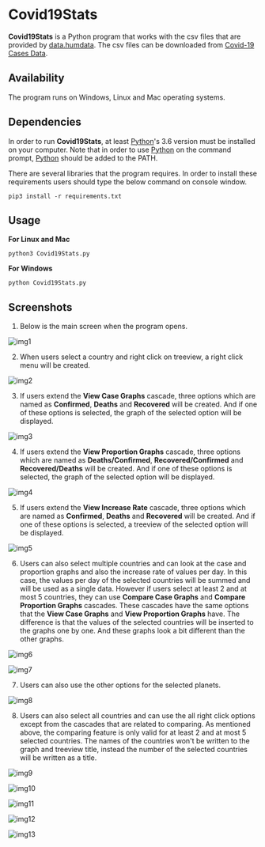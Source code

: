 # Covid19Stats

**Covid19Stats** is a Python program that works with the csv files that are provided by [data.humdata](https://data.humdata.org). The csv files can be downloaded from [Covid-19 Cases Data](https://data.humdata.org/dataset/novel-coronavirus-2019-ncov-cases).

## Availability
 
The program runs on Windows, Linux and Mac operating systems.

## Dependencies

In order to run **Covid19Stats**, at least [Python](https://www.python.org/)'s 3.6 version must be installed on your computer. Note that in order to use [Python](https://www.python.org/) on the command prompt, [Python](https://www.python.org/) should be added to the PATH.

There are several libraries that the program requires. In order to install these requirements users should type the below command on console window.

```
pip3 install -r requirements.txt
```

## Usage

**For Linux and Mac**

```
python3 Covid19Stats.py
```

**For Windows**
```
python Covid19Stats.py
```

## Screenshots

1. Below is the main screen when the program opens.

![img1](https://user-images.githubusercontent.com/29302909/79031212-e5983800-7ba5-11ea-8076-f92407430f6c.png)

2. When users select a country and right click on treeview, a right click menu will be created. 

![img2](https://user-images.githubusercontent.com/29302909/78509887-13dad980-779a-11ea-94f6-237864167b70.png)

3. If users extend the **View Case Graphs** cascade, three options which are named as **Confirmed**, **Deaths** and **Recovered** will be created. And if one of these options is selected, the graph of the selected option will be displayed.

![img3](https://user-images.githubusercontent.com/29302909/78509888-19d0ba80-779a-11ea-8d75-edcdafa036d1.png)

4. If users extend the **View Proportion Graphs** cascade, three options which are named as **Deaths/Confirmed**, **Recovered/Confirmed** and **Recovered/Deaths** will be created. And if one of these options is selected, the graph of the selected option will be displayed.

![img4](https://user-images.githubusercontent.com/29302909/78509889-1ccbab00-779a-11ea-8b97-7843259880ff.png)

5. If users extend the **View Increase Rate** cascade, three options which are named as **Confirmed**, **Deaths** and **Recovered** will be created. And if one of these options is selected, a treeview of the selected option will be displayed.

![img5](https://user-images.githubusercontent.com/29302909/78509893-1fc69b80-779a-11ea-9852-effecb211e92.png)

6. Users can also select multiple countries and can look at the case and proportion graphs and also the increase rate of values per day. In this case, the values per day of the selected countries will be summed and will be used as a single data. However if users select at least 2 and at most 5 countries, they can use **Compare Case Graphs** and **Compare Proportion Graphs** cascades. These cascades have the same options that the **View Case Graphs** and **View Proportion Graphs** have. The difference is that the values of the selected countries will be inserted to the graphs one by one. And these graphs look a bit different than the other graphs.

![img6](https://user-images.githubusercontent.com/29302909/79031215-ea5cec00-7ba5-11ea-8f89-9b9d49037b40.png)

![img7](https://user-images.githubusercontent.com/29302909/78509904-2ead4e00-779a-11ea-834a-5d7e0ce99958.png)

7. Users can also use the other options for the selected planets.

![img8](https://user-images.githubusercontent.com/29302909/78509907-3240d500-779a-11ea-9ae1-5029f086ace6.png)

8. Users can also select all countries and can use the all right click options except from the cascades that are related to comparing. As mentioned above, the comparing feature is only valid for at least 2 and at most 5 selected countries. The names of the countries won't be written to the graph and treeview title, instead the number of the selected countries will be written as a title.

![img9](https://user-images.githubusercontent.com/29302909/79031213-e7fa9200-7ba5-11ea-9690-b72867c3103e.png)

![img10](https://user-images.githubusercontent.com/29302909/78509916-3a991000-779a-11ea-9d6d-d2e5f2d05440.png)

![img11](https://user-images.githubusercontent.com/29302909/78509919-44227800-779a-11ea-95b8-fac42b7087e4.png)

![img12](https://user-images.githubusercontent.com/29302909/78509920-47b5ff00-779a-11ea-9234-1909aeca9566.png)

![img13](https://user-images.githubusercontent.com/29302909/78509923-4b498600-779a-11ea-9f9e-4b437fa97a98.png)
